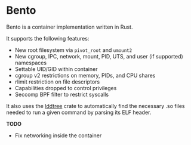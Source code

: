 # Bento
Bento is a container implementation written in Rust.

It supports the following features:
- New root filesystem via `pivot_root` and `umount2`
- New cgroup, IPC, network, mount, PID, UTS, and user (if supported) namespaces
- Settable UID/GID within container
- cgroup v2 restrictions on memory, PIDs, and CPU shares
- rlimit restriction on file descriptors
- Capabilities dropped to control privileges
- Seccomp BPF filter to restrict syscalls

It also uses the [lddtree](https://crates.io/crates/lddtree) crate to automatically find the necessary .so files needed to run a given command by parsing its ELF header.

**TODO**
- Fix networking inside the container
